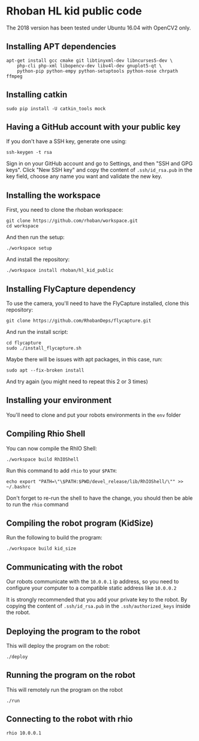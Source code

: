 # Rhoban HL kid public code

The 2018 version has been tested under Ubuntu 16.04 with OpenCV2 only.

## Installing APT dependencies

    apt-get install gcc cmake git libtinyxml-dev libncurses5-dev \
        php-cli php-xml libopencv-dev libv4l-dev gnuplot5-qt \
        python-pip python-empy python-setuptools python-nose chrpath ffmpeg

## Installing catkin

    sudo pip install -U catkin_tools mock
    
## Having a GitHub account with your public key

If you don't have a SSH key, generate one using:

    ssh-keygen -t rsa
    
Sign in on your GitHub account and go to Settings, and then "SSH and GPG keys". Click "New SSH key" and copy the content of `.ssh/id_rsa.pub` in the key field, choose any name you want and validate the new key.

## Installing the workspace

First, you need to clone the rhoban workspace:

    git clone https://github.com/rhoban/workspace.git
    cd workspace
    
And then run the setup:

    ./workspace setup
    
And install the repository:

    ./workspace install rhoban/hl_kid_public
    
## Installing FlyCapture dependency

To use the camera, you'll need to have the FlyCapture installed, clone this repository:

    git clone https://github.com/RhobanDeps/flycapture.git
    
And run the install script:

    cd flycapture
    sudo ./install_flycapture.sh
    
Maybe there will be issues with apt packages, in this case, run:

    sudo apt --fix-broken install
    
And try again (you might need to repeat this 2 or 3 times)

## Installing your environment

You'll need to clone and put your robots environments in the `env` folder

## Compiling Rhio Shell

You can now compile the RhIO Shell:

    ./workspace build RhIOShell
    
Run this command to add `rhio` to your `$PATH`:

    echo export "PATH=\"\$PATH:$PWD/devel_release/lib/RhIOShell/\"" >> ~/.bashrc
    
Don't forget to re-run the shell to have the change, you should then be able to run the `rhio` command
    
## Compiling the robot program (KidSize)

Run the following to build the program:

    ./workspace build kid_size
    
## Communicating with the robot

Our robots communicate with the `10.0.0.1` ip address, so you need to configure your computer to a compatible static address like `10.0.0.2`

It is strongly recommended that you add your private key to the robot. By copying the content of `.ssh/id_rsa.pub` in the `.ssh/authorized_keys` inside the robot.
    
## Deploying the program to the robot

This will deploy the program on the robot:
    
    ./deploy
    
## Running the program on the robot

This will remotely run the program on the robot

    ./run
    
## Connecting to the robot with rhio

    rhio 10.0.0.1
    
